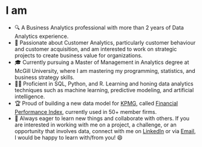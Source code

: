 # I am
- 🔍 A Business Analytics professional with more than 2 years of Data Analytics experience.
- 🎯 Passionate about Customer Analytics, particularly customer behaviour and customer acquisition, and am interested to work on strategic projects to create business value for organizations.
- 🎓 Currently pursuing a Master of Management in Analytics degree at McGill University, where I am mastering my programming, statistics, and business strategy skills.
- 👩‍💻 Proficient in SQL, Python, and R. Learning and honing data analytics techniques such as machine learning, predictive modeling, and artificial intelligence.
- 🏆 Proud of building a new data model for [KPMG](https://www.linkedin.com/in/nayyarkritika/), called [Financial Performance Index](https://kpmg.com/xx/en/home/data-insights/kpmg-financial-performance-index.html), currently used in 50+ member firms.
- 🤝 Always eager to learn new things and collaborate with others. If you are interested in working with me on a project, a challenge, or an opportunity that involves data, connect with me on [LinkedIn](https://www.linkedin.com/in/nayyarkritika/) or via [Email](kritika.nayyar@mail.mcgill.ca), I would be happy to learn with/from you! 😄 
